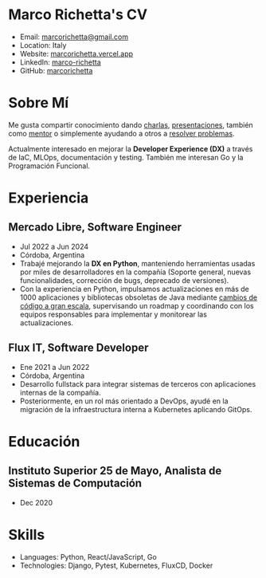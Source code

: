 # Marco Richetta's CV

- Email: [marcorichetta@gmail.com](mailto:marcorichetta@gmail.com)
- Location: Italy
- Website: [marcorichetta.vercel.app](https://marcorichetta.vercel.app/)
- LinkedIn: [marco-richetta](https://linkedin.com/in/marco-richetta)
- GitHub: [marcorichetta](https://github.com/marcorichetta)


# Sobre Mí

Me gusta compartir conocimiento dando [charlas](https://www.youtube.com/live/EWofHnNngoc?si=1OpnvzkN-R0NSc2i), [presentaciones](https://www.linkedin.com/in/marco-richetta/overlay/experience/2020463733/multiple-media-viewer/?profileId=ACoAABQf7hUBZUJgMc0bcZABQZwPRzETisnwoTM&treasuryMediaId=1635515512870), también como [mentor](https://frontend.cafe/mentorias) o simplemente ayudando a otros a [resolver problemas](https://forum.djangoproject.com/u/marcorichetta/summary).

Actualmente interesado en mejorar la **Developer Experience (DX)** a través de IaC, MLOps, documentación y testing. También me interesan Go y la Programación Funcional.

# Experiencia

## Mercado Libre, Software Engineer

- Jul 2022 a Jun 2024
- Córdoba, Argentina
- Trabajé mejorando la **DX en Python**, manteniendo herramientas usadas por miles de desarrolladores en la compañía (Soporte general, nuevas funcionalidades, corrección de bugs, deprecado de versiones).
- Con la experiencia en Python, impulsamos actualizaciones en más de 1000 aplicaciones y bibliotecas obsoletas de Java mediante [cambios de código a gran escala](https://sourcegraph.com/batch-changes),  supervisando un roadmap y coordinando con los equipos responsables para implementar y monitorear las actualizaciones.

## Flux IT, Software Developer

- Ene 2021 a Jun 2022
- Córdoba, Argentina
- Desarrollo fullstack para integrar sistemas de terceros con aplicaciones internas de la compañía.
- Posteriormente, en un rol más orientado a DevOps, ayudé en la migración de la infraestructura interna a Kubernetes aplicando GitOps.

# Educación

## Instituto Superior 25 de Mayo, Analista de Sistemas de Computación

- Dec 2020

# Skills

- Languages: Python, React/JavaScript, Go
- Technologies: Django, Pytest, Kubernetes, FluxCD, Docker
